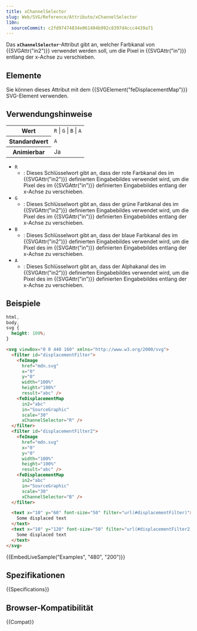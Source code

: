 ```yaml
---
title: xChannelSelector
slug: Web/SVG/Reference/Attribute/xChannelSelector
l10n:
  sourceCommit: c2fd97474834e061404b992c8397d4ccc4439a71
---
```


Das **`xChannelSelector`**-Attribut gibt an, welcher Farbkanal von {{SVGAttr("in2")}} verwendet werden soll, um die Pixel in {{SVGAttr("in")}} entlang der x-Achse zu verschieben.

## Elemente

Sie können dieses Attribut mit dem {{SVGElement("feDisplacementMap")}} SVG-Element verwenden.

## Verwendungshinweise

<table class="properties">
  <tbody>
    <tr>
      <th scope="row">Wert</th>
      <td><code>R</code> | <code>G</code> | <code>B</code> | <code>A</code></td>
    </tr>
    <tr>
      <th scope="row">Standardwert</th>
      <td><code>A</code></td>
    </tr>
    <tr>
      <th scope="row">Animierbar</th>
      <td>Ja</td>
    </tr>
  </tbody>
</table>

- `R`
  - : Dieses Schlüsselwort gibt an, dass der rote Farbkanal des im {{SVGAttr("in2")}} definierten Eingabebildes verwendet wird, um die Pixel des im {{SVGAttr("in")}} definierten Eingabebildes entlang der x-Achse zu verschieben.
- `G`
  - : Dieses Schlüsselwort gibt an, dass der grüne Farbkanal des im {{SVGAttr("in2")}} definierten Eingabebildes verwendet wird, um die Pixel des im {{SVGAttr("in")}} definierten Eingabebildes entlang der x-Achse zu verschieben.
- `B`
  - : Dieses Schlüsselwort gibt an, dass der blaue Farbkanal des im {{SVGAttr("in2")}} definierten Eingabebildes verwendet wird, um die Pixel des im {{SVGAttr("in")}} definierten Eingabebildes entlang der x-Achse zu verschieben.
- `A`
  - : Dieses Schlüsselwort gibt an, dass der Alphakanal des im {{SVGAttr("in2")}} definierten Eingabebildes verwendet wird, um die Pixel des im {{SVGAttr("in")}} definierten Eingabebildes entlang der x-Achse zu verschieben.

## Beispiele

```css hidden
html,
body,
svg {
  height: 100%;
}
```

```html
<svg viewBox="0 0 440 160" xmlns="http://www.w3.org/2000/svg">
  <filter id="displacementFilter">
    <feImage
      href="mdn.svg"
      x="0"
      y="0"
      width="100%"
      height="100%"
      result="abc" />
    <feDisplacementMap
      in2="abc"
      in="SourceGraphic"
      scale="30"
      xChannelSelector="R" />
  </filter>
  <filter id="displacementFilter2">
    <feImage
      href="mdn.svg"
      x="0"
      y="0"
      width="100%"
      height="100%"
      result="abc" />
    <feDisplacementMap
      in2="abc"
      in="SourceGraphic"
      scale="30"
      xChannelSelector="B" />
  </filter>

  <text x="10" y="60" font-size="50" filter="url(#displacementFilter)">
    Some displaced text
  </text>
  <text x="10" y="120" font-size="50" filter="url(#displacementFilter2)">
    Some displaced text
  </text>
</svg>
```

{{EmbedLiveSample("Examples", "480", "200")}}

## Spezifikationen

{{Specifications}}

## Browser-Kompatibilität

{{Compat}}
